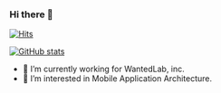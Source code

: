 ### Hi there 👋 
[![Hits](https://myhits.vercel.app/api/hit/https%3A%2F%2Fgithub.com%2Fknine79?color=blue&label=hits&size=small)](https://myhits.vercel.app)

[![GitHub stats](https://github-readme-stats.vercel.app/api?username=knine79)](https://github.com/knine79/github-readme-stats)

- 🔭 I’m currently working for WantedLab, inc.
- 🤔 I’m interested in Mobile Application Architecture.
 
<!--
**knine79/knine79** is a ✨ _special_ ✨ repository because its `README.md` (this file) appears on your GitHub profile.

Here are some ideas to get you started:

- 🔭 I’m currently working on ...
- 🌱 I’m currently learning ...
- 👯 I’m looking to collaborate on ...
- 🤔 I’m looking for help with ...
- 💬 Ask me about ...
- 📫 How to reach me: ...
- 😄 Pronouns: ...
- ⚡ Fun fact: ...
-->
